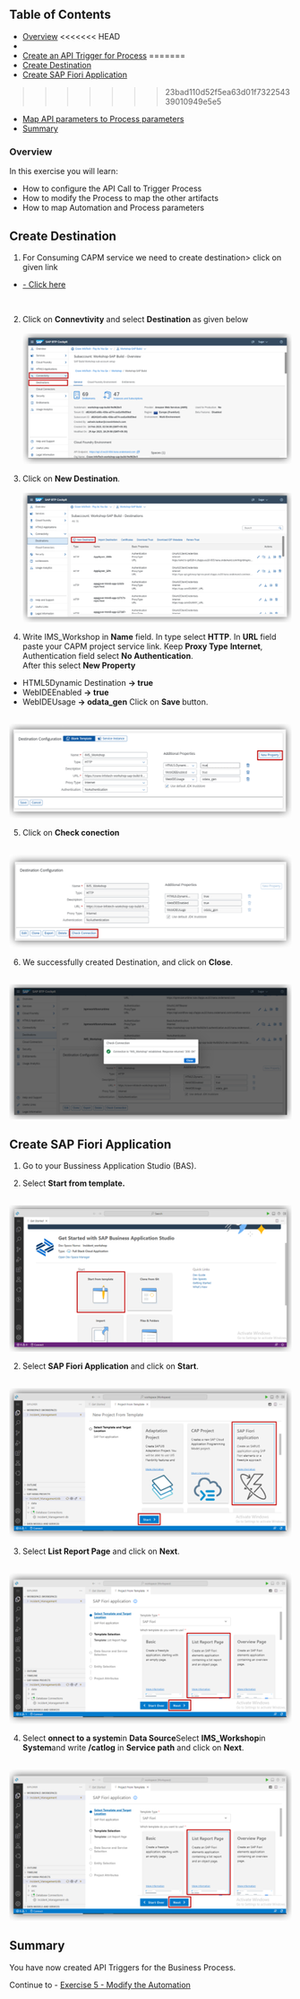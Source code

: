 ## Table of Contents
 - [Overview](#overview)
<<<<<<< HEAD
 - [](#modifyProject)
 - [Create an API Trigger for Process](#configureInputs)
=======
 - [Create Destination](#destination)
 - [Create SAP Fiori Application](#FioriApp)
>>>>>>> 23bad110d52f5ea63d01f732254339010949e5e5
 - [Map API parameters to Process parameters](#mapParameters)
 - [Summary](#summary)

### Overview <a name="overview"></a>

In this exercise you will learn:

- How to configure the API Call to Trigger Process
- How to modify the Process to map the other artifacts
- How to map Automation and Process parameters

## Create Destination <a name="destination"></a>

1. For Consuming CAPM service we need to create destination> click on given link <br>
-   [- Click here](https://emea.cockpit.btp.cloud.sap/cockpit/#/globalaccount/af288739-c527-4b65-b66d-0ed5e4010878/subaccount/d8241bf3-e68c-436e-a074-ced1e90d59ed/subaccountoverview)
<br>

2. Click on <b>Connevtivity</b> and select <b>Destination</b> as given below<br><br>
    ![01](./images//01.png)

3. Click on <b>New Destination</b>.<br><br>
    ![02](./images//02.png)

4. Write IMS_Workshop in <b>Name</b> field. In type select <b>HTTP</b>. In <b>URL</b> field paste your CAPM project service link. Keep <b>Proxy Type</b> <b>Internet</b>, Authentication field select <b>No Authentication</b>.<br>
After this select <b>New Property</b>
- HTML5Dynamic Destination <b>-> true</b>
- WebIDEEnabled <b>-> true</b>
- WebIDEUsage <b>-> odata_gen</b>
Click on <b>Save </b>button.
<br><br>

![03](./images//03.png)


5. Click on <b>Check conection</b>
<br><br>

![03](./images//06.png)

6. We successfully created Destination, and click on <b>Close</b>.
<br><br>

![03](./images//07.png)

## Create SAP Fiori Application <a name="FioriApp"></a>

1. Go to your Bussiness Application Studio (BAS).

2. Select <b>Start from template.</b>
<br><br>

![03](./images//08.png)

2. Select <b>SAP Fiori Application</b> and click on <b>Start</b>.
<br><br>

![03](./images//04.png)

3. Select <b>List Report Page</b> and click on <b>Next</b>.
<br><br>

![03](./images//05.png)

4. Select <b>onnect to a system</b>in <b>Data Source</b>Select <b>IMS_Workshop</b>in <b>System</b>and write <b>/catlog</b> in <b>Service path</b> and click on <b>Next</b>.
<br><br>

![03](./images//05.png)

## Summary <a name="summary"></a>

You have now created API Triggers for the Business Process.

Continue to - [Exercise 5 - Modify the Automation](../5_ModifyAutomation/Readme.md)
